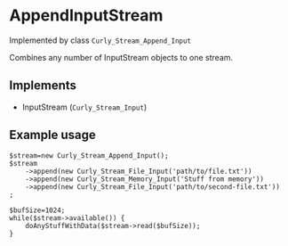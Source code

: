 # AppendInputStream #
Implemented by class `Curly_Stream_Append_Input`

Combines any number of InputStream objects to one stream.

## Implements ##
  * InputStream (`Curly_Stream_Input`)

## Example usage ##
```
$stream=new Curly_Stream_Append_Input();
$stream
	->append(new Curly_Stream_File_Input('path/to/file.txt'))
	->append(new Curly_Stream_Memory_Input('Stuff from memory'))
	->append(new Curly_Stream_File_Input('path/to/second-file.txt'))
;

$bufSize=1024;
while($stream->available()) {
	doAnyStuffWithData($stream->read($bufSize));
}
```